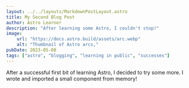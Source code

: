 ```yaml
---
layout: ../../layouts/MarkdownPostLayout.astro
title: My Second Blog Post
author: Astro Learner
description: "After learning some Astro, I couldn't stop!"
image: 
    url: "https://docs.astro.build/assets/arc.webp"
    alt: "Thumbnail of Astro arcs,"
pubDate: 2023-05-08
tags: ["astro", "blogging", "learning in public", "successes"]
---
```

After a successful first bit of learning Astro, I decided to try some more. I wrote and imported a small component from memory!

